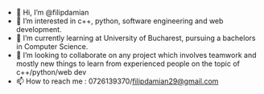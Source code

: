 - 👋 Hi, I’m @filipdamian
- 👀 I’m interested in c++, python, software engineering and web development.
- 🌱 I’m currently learning at University of Bucharest, pursuing a bachelors in Computer Science.
- 💞️ I’m looking to collaborate on any project which involves teamwork and mostly new things to learn from experienced people on the topic of c++/python/web dev
- 📫 How to reach me : 0726139370/filipdamian29@gmail.com

<!---
filipdamian/filipdamian is a ✨ special ✨ repository because its `README.md` (this file) appears on your GitHub profile.
You can click the Preview link to take a look at your changes.
--->
